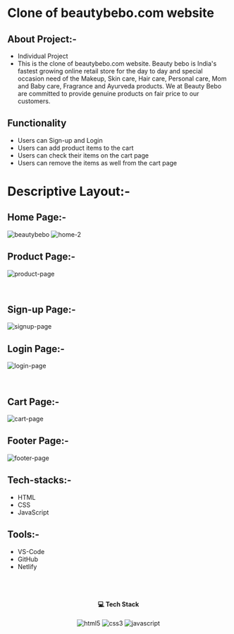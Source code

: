 # Clone of beautybebo.com website
## About Project:-
 - Individual Project
 - This is the clone of beautybebo.com website. Beauty bebo is India's fastest growing online retail store for the day to day and special occasion need of the Makeup, Skin care, Hair care, Personal care, Mom and Baby care, Fragrance and Ayurveda products. We at Beauty Bebo are committed to provide genuine products on fair price to our customers.


## Functionality
 - Users can Sign-up and Login
 - Users can add product items to the cart
 - Users can check their items on the cart page
 - Users can remove the items as well from the cart page

 
# Descriptive Layout:-

## Home Page:-
![beautybebo](https://user-images.githubusercontent.com/105616033/204132078-b57de221-d1e3-4ed0-80bc-40ad896c23e6.png)
![home-2](https://user-images.githubusercontent.com/105616033/204132087-2a6d012d-7766-41e8-a9ac-5df6aa30039c.png)
<br/>

## Product Page:-
![product-page](https://user-images.githubusercontent.com/105616033/204132119-c3aa6c8e-45f0-43c4-ba34-bf3662a99d32.png)

<br/>

## Sign-up Page:-
![signup-page](https://user-images.githubusercontent.com/105616033/204132105-d939b0c7-4201-46ea-9498-6484817db0a9.png)

## Login Page:-
![login-page](https://user-images.githubusercontent.com/105616033/204132182-fc4456cb-26c2-4f29-9d0b-57218b83e202.png)

<br/>

## Cart Page:-
![cart-page](https://user-images.githubusercontent.com/105616033/204132170-183474c8-8464-4831-9af0-3326c13fdc09.png)
<br/>

## Footer Page:-
![footer-page](https://user-images.githubusercontent.com/105616033/204132193-698872c8-6439-43d6-ab7c-b300e3774acb.png)


## Tech-stacks:-
 - HTML
 - CSS
 - JavaScript
## Tools:-
 - VS-Code
 - GitHub
 - Netlify


<br/>
<br/>
<h4 align="center">💻 Tech Stack</h4>
 <div align="center">
 <img src="https://img.shields.io/badge/html5-%23E34F26.svg?style=for-the-badge&logo=html5&logoColor=white" align="center" alt="html5">
 <img src = "https://img.shields.io/badge/css3-%231572B6.svg?style=for-the-badge&logo=css3&logoColor=white" align="center" alt="css3">
 <img src="https://img.shields.io/badge/javascript-%23323330.svg?style=for-the-badge&logo=javascript&logoColor=%23F7DF1E"  align="center" alt="javascript" />
</div>
